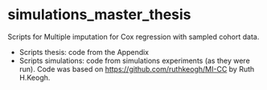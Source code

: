 # simulations_master_thesis
Scripts for  Multiple imputation for Cox regression with sampled cohort data. 
- Scripts thesis: code from the Appendix
- Scripts simulations: code from simulations experiments (as they were run).
Code was based on https://github.com/ruthkeogh/MI-CC by Ruth H.Keogh.
